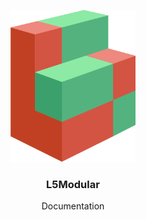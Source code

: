 <p align="center"><img width="200" src="/assets/logo-no-borders-bicolor-vibrant.png" alt="L5Modular logo"></p>
<h3 align="center">L5Modular</h3>
<p align="center">Documentation</p>
